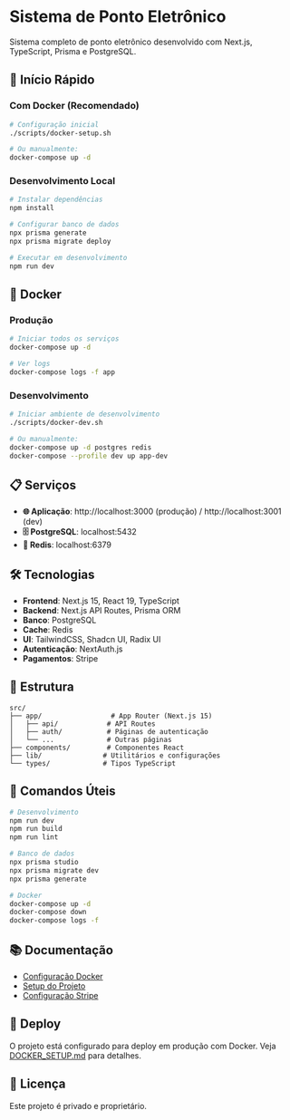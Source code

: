 # Sistema de Ponto Eletrônico

Sistema completo de ponto eletrônico desenvolvido com Next.js, TypeScript, Prisma e PostgreSQL.

## 🚀 Início Rápido

### Com Docker (Recomendado)

```bash
# Configuração inicial
./scripts/docker-setup.sh

# Ou manualmente:
docker-compose up -d
```

### Desenvolvimento Local

```bash
# Instalar dependências
npm install

# Configurar banco de dados
npx prisma generate
npx prisma migrate deploy

# Executar em desenvolvimento
npm run dev
```

## 🐳 Docker

### Produção
```bash
# Iniciar todos os serviços
docker-compose up -d

# Ver logs
docker-compose logs -f app
```

### Desenvolvimento
```bash
# Iniciar ambiente de desenvolvimento
./scripts/docker-dev.sh

# Ou manualmente:
docker-compose up -d postgres redis
docker-compose --profile dev up app-dev
```

## 📋 Serviços

- **🌐 Aplicação**: http://localhost:3000 (produção) / http://localhost:3001 (dev)
- **🗄️ PostgreSQL**: localhost:5432
- **🔴 Redis**: localhost:6379

## 🛠️ Tecnologias

- **Frontend**: Next.js 15, React 19, TypeScript
- **Backend**: Next.js API Routes, Prisma ORM
- **Banco**: PostgreSQL
- **Cache**: Redis
- **UI**: TailwindCSS, Shadcn UI, Radix UI
- **Autenticação**: NextAuth.js
- **Pagamentos**: Stripe

## 📁 Estrutura

```
src/
├── app/                 # App Router (Next.js 15)
│   ├── api/            # API Routes
│   ├── auth/           # Páginas de autenticação
│   └── ...             # Outras páginas
├── components/         # Componentes React
├── lib/               # Utilitários e configurações
└── types/             # Tipos TypeScript
```

## 🔧 Comandos Úteis

```bash
# Desenvolvimento
npm run dev
npm run build
npm run lint

# Banco de dados
npx prisma studio
npx prisma migrate dev
npx prisma generate

# Docker
docker-compose up -d
docker-compose down
docker-compose logs -f
```

## 📚 Documentação

- [Configuração Docker](DOCKER_SETUP.md)
- [Setup do Projeto](SETUP.md)
- [Configuração Stripe](STRIPE_SETUP.md)

## 🚀 Deploy

O projeto está configurado para deploy em produção com Docker. Veja [DOCKER_SETUP.md](DOCKER_SETUP.md) para detalhes.

## 📄 Licença

Este projeto é privado e proprietário.
